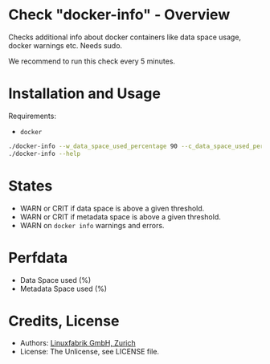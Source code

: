 # Check "docker-info" - Overview

Checks additional info about docker containers like data space usage, docker warnings etc. Needs sudo.

We recommend to run this check every 5 minutes.


# Installation and Usage

Requirements:
* `docker`

```bash
./docker-info --w_data_space_used_percentage 90 --c_data_space_used_percentage 95 --w_metadata_space_used_percentage 90 --c_metadata_space_used_percentage 95 --ignore-devicemapper-storage-driver
./docker-info --help
```

# States

* WARN or CRIT if data space is above a given threshold.
* WARN or CRIT if metadata space is above a given threshold.
* WARN on `docker info` warnings and errors.


# Perfdata

* Data Space used (%)
* Metadata Space used (%)


# Credits, License

* Authors: [Linuxfabrik GmbH, Zurich](https://www.linuxfabrik.ch)
* License: The Unlicense, see LICENSE file.